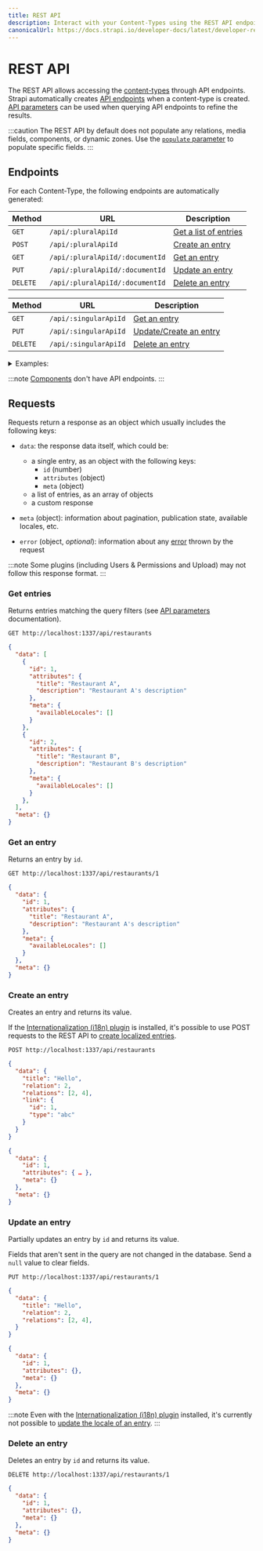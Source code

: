 ```yaml
---
title: REST API 
description: Interact with your Content-Types using the REST API endpoints Strapi generates for you.
canonicalUrl: https://docs.strapi.io/developer-docs/latest/developer-resources/database-apis-reference/rest.html
---
```


# REST API

The REST API allows accessing the [content-types](/docs/dev-docs/backend-customization/models) through API endpoints. Strapi automatically creates [API endpoints](#endpoints) when a content-type is created. [API parameters](/dev-docs/api/rest/api-parameters) can be used when querying API endpoints to refine the results.

:::caution
The REST API by default does not populate any relations, media fields, components, or dynamic zones. Use the [`populate` parameter](/docs/dev-docs/api/rest/populate-select) to populate specific fields.
:::

## Endpoints

For each Content-Type, the following endpoints are automatically generated:

<Tabs groupId="collection-single">

<TabItem value="collection-type" label="Collection type">

| Method   | URL                             | Description                           |
| -------- | ------------------------------- | ------------------------------------- |
| `GET`    | `/api/:pluralApiId`             | [Get a list of entries](#get-entries) |
| `POST`   | `/api/:pluralApiId`             | [Create an entry](#create-an-entry)   |
| `GET`    | `/api/:pluralApiId/:documentId` | [Get an entry](#get-an-entry)         |
| `PUT`    | `/api/:pluralApiId/:documentId` | [Update an entry](#update-an-entry)   |
| `DELETE` | `/api/:pluralApiId/:documentId` | [Delete an entry](#delete-an-entry)   |

</TabItem>

<TabItem value="single-type" label="Single type">

| Method   | URL                   | Description                                |
| -------- | --------------------- | ------------------------------------------ |
| `GET`    | `/api/:singularApiId` | [Get an entry](#get-an-entry)              |
| `PUT`    | `/api/:singularApiId` | [Update/Create an entry](#update-an-entry) |
| `DELETE` | `/api/:singularApiId` | [Delete an entry](#delete-an-entry)        |

</TabItem>

</Tabs>

<details>

<summary>Examples:</summary>

<Tabs groupId="collection-single">

<TabItem value="collection-type" label="Collection type">

`Restaurant` **Content type**

| Method | URL                      | Description               |
| ------ | ------------------------ | ------------------------- |
| GET    | `/api/restaurants`       | Get a list of restaurants |
| POST   | `/api/restaurants`       | Create a restaurant       |
| GET    | `/api/restaurants/:id`   | Get a specific restaurant |
| DELETE | `/api/restaurants/:id`   | Delete a restaurant       |
| PUT    | `/api/restaurants/:id`   | Update a restaurant       |

</TabItem>

<TabItem value="single-type" label="Single type">

`Homepage` **Content type**

| Method | URL             | Description                        |
| ------ | --------------- | ---------------------------------- |
| GET    | `/api/homepage` | Get the homepage content           |
| PUT    | `/api/homepage` | Update/create the homepage content |
| DELETE | `/api/homepage` | Delete the homepage content        |

</TabItem>
</Tabs>
</details>

:::note
[Components](/docs/dev-docs/backend-customization/models#components) don't have API endpoints.
:::

## Requests

Requests return a response as an object which usually includes the following keys:

- `data`: the response data itself, which could be:
  - a single entry, as an object with the following keys:
    - `id` (number)
    - `attributes` (object)
    - `meta` (object)
  - a list of entries, as an array of objects
  - a custom response

- `meta` (object): information about pagination, publication state, available locales, etc.

- `error` (object, _optional_): information about any [error](/dev-docs/error-handling) thrown by the request

:::note
Some plugins (including Users & Permissions and Upload) may not follow this response format.
:::

### Get entries

Returns entries matching the query filters (see [API parameters](/dev-docs/api/rest/api-parameters) documentation).

<ApiCall>

<Request title="Example request">

`GET http://localhost:1337/api/restaurants`

</Request>

<Response title="Example response">

```json
{
  "data": [
    {
      "id": 1,
      "attributes": {
        "title": "Restaurant A",
        "description": "Restaurant A's description"
      },
      "meta": {
        "availableLocales": []
      }
    },
    {
      "id": 2,
      "attributes": {
        "title": "Restaurant B",
        "description": "Restaurant B's description"
      },
      "meta": {
        "availableLocales": []
      }
    },
  ],
  "meta": {}
}

```

</Response>

</ApiCall>


### Get an entry

Returns an entry by `id`.

<ApiCall>

<Request title="Example request">

`GET http://localhost:1337/api/restaurants/1`

</Request>

<Response title="Example response">

```json
{
  "data": {
    "id": 1,
    "attributes": {
      "title": "Restaurant A",
      "description": "Restaurant A's description"
    },
    "meta": {
      "availableLocales": []
    }
  },
  "meta": {}
}

```

</Response>

</ApiCall>

### Create an entry

Creates an entry and returns its value.

If the [Internationalization (i18n) plugin](/docs/dev-docs/plugins/i18n.md) is installed, it's possible to use POST requests to the REST API to [create localized entries](/docs/dev-docs/plugins/i18n.md#creating-a-new-localized-entry).

<ApiCall>

<Request title="Example request">

`POST http://localhost:1337/api/restaurants`

```json
{
  "data": {
    "title": "Hello",
    "relation": 2,
    "relations": [2, 4],
    "link": {
      "id": 1,
      "type": "abc"
    }
  }
}
```

</Request>

<Response title="Example response">

```json
{
  "data": {
    "id": 1,
    "attributes": { … },
    "meta": {}
  },
  "meta": {}
}
```

</Response>

</ApiCall>

### Update an entry

Partially updates an entry by `id` and returns its value.

Fields that aren't sent in the query are not changed in the database. Send a `null` value to clear fields.

<ApiCall>

<Request title="Example request">

`PUT http://localhost:1337/api/restaurants/1`

```json
{
  "data": {
    "title": "Hello",
    "relation": 2,
    "relations": [2, 4],
  }
}
```

</Request>

<Response title="Example response">

```json
{
  "data": {
    "id": 1,
    "attributes": {},
    "meta": {}
  },
  "meta": {}
}
```

</Response>

</ApiCall>

:::note
Even with the [Internationalization (i18n) plugin](/docs/dev-docs/plugins/i18n.md) installed, it's currently not possible to [update the locale of an entry](/docs/dev-docs/plugins/i18n.md#updating-an-entry).
:::

### Delete an entry

Deletes an entry by `id` and returns its value.

<ApiCall>

<Request title="Example request">

`DELETE http://localhost:1337/api/restaurants/1`

</Request>

<Response title="Example response">

```json
{
  "data": {
    "id": 1,
    "attributes": {},
    "meta": {}
  },
  "meta": {}
}
```

</Response>

</ApiCall>
